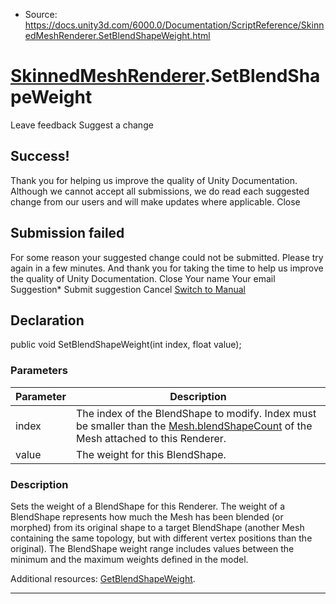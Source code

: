 * Source: https://docs.unity3d.com/6000.0/Documentation/ScriptReference/SkinnedMeshRenderer.SetBlendShapeWeight.html

#  [SkinnedMeshRenderer](https://docs.unity3d.com/6000.0/Documentation/ScriptReference/SkinnedMeshRenderer.html).SetBlendShapeWeight
Leave feedback
Suggest a change
## Success!
Thank you for helping us improve the quality of Unity Documentation. Although we cannot accept all submissions, we do read each suggested change from our users and will make updates where applicable.
Close
## Submission failed
For some reason your suggested change could not be submitted. Please <a>try again</a> in a few minutes. And thank you for taking the time to help us improve the quality of Unity Documentation.
Close
Your name Your email Suggestion* Submit suggestion
Cancel
[Switch to Manual](https://docs.unity3d.com/6000.0/Documentation/Manual/class-SkinnedMeshRenderer.html "Go to SkinnedMeshRenderer Component in the Manual")
## Declaration
public void SetBlendShapeWeight(int index, float value); 
### Parameters
Parameter | Description  
---|---  
index | The index of the BlendShape to modify. Index must be smaller than the [Mesh.blendShapeCount](https://docs.unity3d.com/6000.0/Documentation/ScriptReference/Mesh-blendShapeCount.html) of the Mesh attached to this Renderer.  
value | The weight for this BlendShape.  
### Description
Sets the weight of a BlendShape for this Renderer.
The weight of a BlendShape represents how much the Mesh has been blended (or morphed) from its original shape to a target BlendShape (another Mesh containing the same topology, but with different vertex positions than the original). The BlendShape weight range includes values between the minimum and the maximum weights defined in the model.  
  
Additional resources: [GetBlendShapeWeight](https://docs.unity3d.com/6000.0/Documentation/ScriptReference/SkinnedMeshRenderer.GetBlendShapeWeight.html).
* * *
